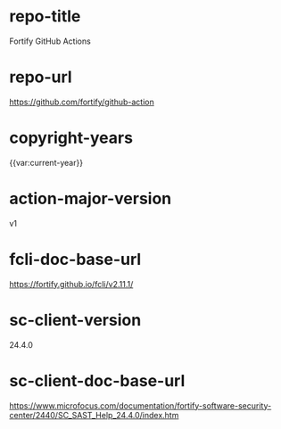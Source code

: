 # repo-title
Fortify GitHub Actions

# repo-url
https://github.com/fortify/github-action

# copyright-years
{{var:current-year}}

# action-major-version
v1

# fcli-doc-base-url
https://fortify.github.io/fcli/v2.11.1/

# sc-client-version
24.4.0

# sc-client-doc-base-url
https://www.microfocus.com/documentation/fortify-software-security-center/2440/SC_SAST_Help_24.4.0/index.htm
